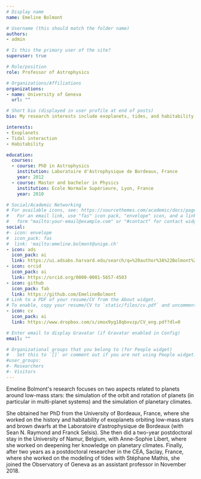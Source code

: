 ```yaml
---
# Display name
name: Emeline Bolmont

# Username (this should match the folder name)
authors:
- admin

# Is this the primary user of the site?
superuser: true

# Role/position
role: Professor of Astrophysics

# Organizations/Affiliations
organizations:
- name: University of Geneva
  url: ""

# Short bio (displayed in user profile at end of posts)
bio: My research interests include exoplanets, tides, and habitability.

interests:
- Exoplanets
- Tidal interaction
- Habitability

education:
  courses:
  - course: PhD in Astrophysics
    institution: Laboratoire d'Astrophysique de Bordeaux, France
    year: 2012
  - course: Master and bachelor in Physics
    institution: Ecole Normale Supérieure, Lyon, France
    year: 2010

# Social/Academic Networking
# For available icons, see: https://sourcethemes.com/academic/docs/page-builder/#icons
#   For an email link, use "fas" icon pack, "envelope" icon, and a link in the
#   form "mailto:your-email@example.com" or "#contact" for contact widget.
social:
#- icon: envelope
#  icon_pack: fas
#  link: 'mailto:emeline.bolmont@unige.ch' 
- icon: ads
  icon_pack: ai
  link: https://ui.adsabs.harvard.edu/search/q=%20author%3A%22Bolmont%2C%20Emeline%22&sort=date%20desc%2C%20bibcode%20desc&p_=0
- icon: orcid
  icon_pack: ai
  link: https://orcid.org/0000-0001-5657-4503
- icon: github
  icon_pack: fab
  link: https://github.com/EmelineBolmont
# Link to a PDF of your resume/CV from the About widget.
# To enable, copy your resume/CV to `static/files/cv.pdf` and uncomment the lines below.
- icon: cv
  icon_pack: ai
  link: https://www.dropbox.com/s/zmox9yg18qbxvzp/CV_eng.pdf?dl=0

# Enter email to display Gravatar (if Gravatar enabled in Config)
email: ""

# Organizational groups that you belong to (for People widget)
#   Set this to `[]` or comment out if you are not using People widget.
#user_groups:
#- Researchers
#- Visitors
---
```


Emeline Bolmont's research focuses on two aspects related to planets around low-mass stars: the simulation of the orbit and rotation of planets (in particular in multi-planet systems) and the simulation of planetary climates.  
 
She obtained her PhD from the University of Bordeaux, France, where she worked on the history and habitability of exoplanets orbiting low-mass stars and brown dwarfs at the Laboratoire d’astrophysique de Bordeaux (with Sean N. Raymond and Franck Selsis). She then did a two-year postdoctoral stay in the University of Namur, Belgium, with Anne-Sophie Libert, where she worked on deepening her knowledge on planetary climates. Finally, after two years as a postdoctoral researcher in the CEA, Saclay, France, where she worked on the modeling of tides with Stéphane Mathis, she joined the Observatory of Geneva as an assistant professor in November 2018.


